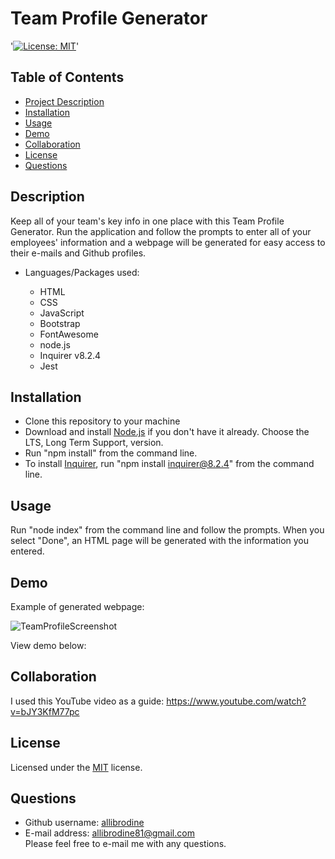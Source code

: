 # Team Profile Generator

'[![License: MIT](https://img.shields.io/badge/License-MIT-yellow.svg)](https://opensource.org/licenses/MIT)'

## Table of Contents

* [Project Description](#description)
* [Installation](#installation)
* [Usage](#usage)
* [Demo](#demo)
* [Collaboration](#collaboration)
* [License](#license)
* [Questions](#questions)

## Description

Keep all of your team's key info in one place with this Team Profile Generator. Run the application and follow the prompts to enter all of your employees' information and a webpage will be generated for easy access to their e-mails and Github profiles.

* Languages/Packages used:

    * HTML
    * CSS
    * JavaScript
    * Bootstrap
    * FontAwesome
    * node.js
    * Inquirer v8.2.4
    * Jest

## Installation

* Clone this repository to your machine
* Download and install <a href = "https://coding-boot-camp.github.io/full-stack/nodejs/how-to-install-nodejs">Node.js</a> if you don't have it already. Choose the LTS, Long Term Support, version.  
* Run "npm install" from the command line.
* To install <a href="https://www.npmjs.com/package/inquirer/v/8.2.4">Inquirer</a>, run "npm install inquirer@8.2.4" from the command line.

## Usage

Run "node index" from the command line and follow the prompts. When you select "Done", an HTML page will be generated with the information you entered.

## Demo

Example of generated webpage:

![TeamProfileScreenshot](https://user-images.githubusercontent.com/105396175/182269567-173f6ffd-fac7-486a-afb8-d0e4c17c6da8.png)

View demo below:



## Collaboration

I used this YouTube video as a guide: https://www.youtube.com/watch?v=bJY3KfM77pc

## License

Licensed under the <a href='https://opensource.org/licenses/MIT'>MIT</a> license.

## Questions

  * Github username: <a href='https://github.com/allibrodine'>allibrodine</a>
  * E-mail address: allibrodine81@gmail.com </br>
    Please feel free to e-mail me with any questions.